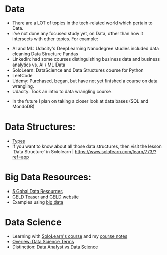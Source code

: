 # Data 
* There are a LOT of topics in the tech-related world which pertain to Data. 
* I've not done any focused study yet, on Data, other than how it intersects with other topics.  For example: 
- AI and ML:  Udacity's DeepLearning Nanodegree studies included data cleaning
              Data Structure 
              Pandas 
- LinkedIn: had some courses distinguishing business data and business analytics vs. AI / ML Data 
- SoloLearn: DataScience and Data Structures course for Python 
- LeetCode
- Udemy: Purchased, began, but have not yet finished a course on data wrangling.
- Udacity: Took an intro to data wrangling course.  
* In the future I plan on taking a closer look at data bases (SQL and MondoDB) 


# Data Structures:
* [Types](https://dev.to/fahimulhaq/top-8-data-structures-for-coding-interviews-and-practice-interview-questions-2pb)
* If you want to know about all those data structures, then visit the lesson 'Data Structure' in Sololearn | https://www.sololearn.com/learn/773/?ref=app



# Big Data Resources:
* [5 Gobal Data Resources](https://youtu.be/yGwub5OE3PQ)
* [GELD Teaser](https://youtu.be/GpCarC_I3Ao) and [GELD website](https://blog.gdeltproject.org/)
* Examples using [big data](https://youtu.be/A6nWZKZpL3k)

# Data Science 
* Learning with [SoloLearn's course](https://www.sololearn.com/learning/1093) and my [course notes](https://github.com/EO4wellness/T-I-L/tree/main/Data/SoloLearn-Data-Science)
* [Overiew: Data Science Terms](https://www.marketingaiinstitute.com/blog/20-data-science-and-ai-terms-you-need-to-know)
* Distinction: [Data Analyst vs Data Science](https://news.codecademy.com/data-analyst-vs-data-scientist/)


